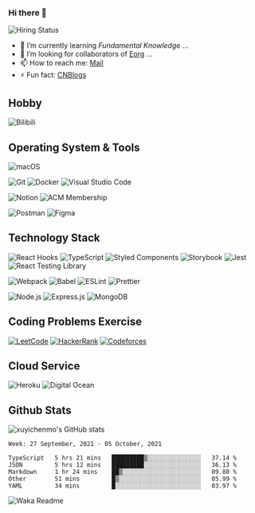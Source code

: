 

### Hi there 👋

![Hiring Status](https://img.shields.io/badge/Hireable-true-green)



<!-- - 🔭 I’m currently working on ... -->

- 🌱 I’m currently learning *Fundamental Knowledge* ...
- 👯 I’m looking for collaborators of [Eorg](https://github.com/zhyd1997/Eorg) ...
  <!-- - 🤔 I’m looking for help with ... -->
  <!-- - 💬 Ask me about ... -->
  <!-- - 😄 Pronouns: ... -->
- 📫 How to reach me: [Mail](mailto:swe2009510@xmu.edu.my)
- ⚡ Fun fact: [CNBlogs](https://www.cnblogs.com/XUYICHENMO/)
  <!--
  -->

## Hobby

![Bilibili](https://img.shields.io/badge/-Bilibili-%23ffffff?style=flat&logo=bilibili)

## Operating System & Tools

![macOS](https://img.shields.io/badge/Macbook%20Pro-Big%20Sur%20%7C%2013--inch%20%7C%208%20GB%20%7C%20Late%202013-%23000000?style=flat&logo=apple&logoColor=%23ffffff)

![Git](https://img.shields.io/badge/-Git-%23F05032?style=flat&logo=git&logoColor=%23ffffff)
![Docker](https://img.shields.io/badge/-Docker-%232496ED?style=flat&logo=docker&logoColor=%23ffffff)
![Visual Studio Code](https://img.shields.io/badge/-Visual%20Studio%20Code-%23007ACC?style=flat-square&logo=visual-studio-code&logoColor=%23ffffff)

![Notion](https://img.shields.io/badge/-Notion-%23000000?style=flat&logo=notion&logoColor=%23ffffff)
![ACM Membership](https://img.shields.io/badge/-ACM%20Membership-%23ffffff?style=flat&logo=acm&logoColor=%230085CA)

![Postman](https://img.shields.io/badge/-Postman-%23ffffff?style=flat&logo=postman)
![Figma](https://img.shields.io/badge/-Figma-%23F24E1E?style=flat&logo=figma&logoColor=%23ffffff)

## Technology Stack

![React Hooks](https://img.shields.io/badge/-React%20Hooks-%23282c34?style=flat&logo=react)
![TypeScript](https://img.shields.io/badge/-TypeScript-%233178C6?style=flat&logo=typescript&logoColor=%23ffffff)
![Styled Components](https://img.shields.io/badge/-Styled%20Components-%23DB7093?style=flat&logo=styled-components&logoColor=%23ffffff)
![Storybook](https://img.shields.io/badge/-Storybook-%23ffffff?style=flat&logo=storybook)
![Jest](https://img.shields.io/badge/-Jest-%23C21325?style=flat&logo=jest&logoColor=%23ffffff)
![React Testing Library](https://img.shields.io/badge/-React%20Testing%20Library-%23ffffff?style=flat&logo=testing%20library)

![Webpack](https://img.shields.io/badge/-Webpack-%232c3a42?style=flat&logo=webpack)
![Babel](https://img.shields.io/badge/-Babel-%23323330?style=flat&logo=babel)
![ESLint](https://img.shields.io/badge/-ESLint-%234B32C3?style=flat&logo=eslint&logoColor=%23ffffff)
![Prettier](https://img.shields.io/badge/-Prettier-%231a2b34?style=flat&logo=prettier)

![Node.js](https://img.shields.io/badge/-Node.js-%23333333?style=flat&logo=node.js)
![Express.js](https://img.shields.io/badge/-Express.js-%23333333?style=flat&logo=express)
![MongoDB](https://img.shields.io/badge/-MongoDB-%23ffffff?style=flat&logo=mongodb)

## Coding Problems Exercise

[![LeetCode](https://img.shields.io/badge/-LeetCode-%23ffffff?style=flat&logo=leetcode&logoColor=%23FFA116)]()
[![HackerRank](https://img.shields.io/badge/-HackerRank-%23ffffff?style=flat&logo=hackerrank&logoColor=%2300EA64)]()
[![Codeforces](https://img.shields.io/badge/-Codeforces-%23ffffff?style=flat&logo=codeforces&logoColor=%231F8ACB)]()

## Cloud Service

![Heroku](https://img.shields.io/badge/-Heroku-%23ffffff?style=flat&logo=heroku&logoColor=%23430098)
![Digital Ocean](https://img.shields.io/badge/-Digital%20Ocean-%230080FF?style=flat&logo=DigitalOcean&logoColor=%23ffffff)

## Github Stats

<!--START_SECTION:waka-->


![xuyichenmo's GitHub stats](https://github-readme-stats.vercel.app/api?username=xuyichenmo&count_private=true&show_icons=true&theme=react)

```waka
Week: 27 September, 2021 - 05 October, 2021

TypeScript   5 hrs 21 mins   █████████▒░░░░░░░░░░░░░░░   37.14 % 
JSON         5 hrs 12 mins   █████████░░░░░░░░░░░░░░░░   36.13 % 
Markdown     1 hr 24 mins    ██▒░░░░░░░░░░░░░░░░░░░░░░   09.80 % 
Other        51 mins         █▒░░░░░░░░░░░░░░░░░░░░░░░   05.99 % 
YAML         34 mins         █░░░░░░░░░░░░░░░░░░░░░░░░   03.97 % 
```

<!--END_SECTION:waka-->

![Waka Readme](https://github.com/007tom/007tom/workflows/Waka%20Readme/badge.svg)

